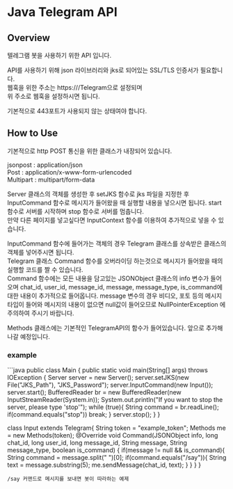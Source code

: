 # Java Telegram API

<h2>Overview</h2>

텔레그램 봇을 사용하기 위한 API 입니다.

API를 사용하기 위해 json 라이브러리와 jks로 되어있는 SSL/TLS 인증서가 필요합니다.<br>
웹훅을 위한 주소는 https://<hostname>/Telegram으로 설정되며
<br>위 주소로 웹훅을 설정하시면 됩니다.

기본적으로 443포트가 사용되지 않는 상태여야 합니다.

<h2>How to Use</h2>

기본적으로 http POST 통신을 위한 클래스가 내장되어 있습니다.<br>

jsonpost : application/json<br>
Post : application/x-www-form-urlencoded<br>
Multipart : multipart/form-data<br>

Server 클래스의 객체를 생성한 후 setJKS 함수로 jks 파일을 지정한 후 InputCommand 함수로 메시지가 들어왔을 때 실행할 내용을 넣으시면 됩니다. start 함수로 서버를 시작하며 stop 함수로 서버를 멈춥니다.<br>
만약 다른 페이지를 넣고싶다면 InputContext 함수를 이용하여 추가적으로 넣을 수 있습니다.
<br>

InputCommand 함수에 들어가는 객체의 경우 Telegram 클래스를 상속받은 클래스의 객체를 넣어주시면 됩니다.<br>
Telegram 클래스 Command 함수를 오버라이딩 하는것으로 메시지가 들어왔을 때의 실행할 코드를 짤 수 있습니다.<br>
Command 함수에는 모든 내용을 담고있는 JSONObject 클래스의 info 변수가 들어오며 chat_id, user_id, message_id, message, message_type, is_command에 대한 내용이 추가적으로 들어옵니다. message 변수의 경우 비디오, 포토 등의 메시지 타입이 들어와 메시지의 내용이 없으면
 null값이 들어오므로 NullPointerException 에 주의하여 주시기 바랍니다.

Methods 클래스에는 기본적인 TelegramAPI의 함수가 들어있습니다. 앞으로 추가해 나갈 예정입니다.

<h3>example</h3>
```java
public class Main {
    public static void main(String[] args) throws IOException {
        Server server = new Server();
        server.setJKS(new File("JKS_Path"), "JKS_Password");
        server.InputCommand(new Input());
        server.start();
        BufferedReader br = new BufferedReader(new InputStreamReader(System.in));
        System.out.println("If you want to stop the server, please type 'stop'");
        while (true){
            String command = br.readLine();
            if(command.equals("stop")) break;
        }
        server.stop();
    }
}

class Input extends Telegram{
    String token = "example_token";
    Methods me = new Methods(token);
    @Override
    void Command(JSONObject info, long chat_id, long user_id, long message_id, String message, String message_type, boolean is_command) {
        if(message != null && is_command){
            String command = message.split(" ")[0];
            if(command.equals("/say")){
                String text = message.substring(5);
                me.sendMessage(chat_id, text);
            }
        }
    }
}

```
/say 커맨드로 메시지를 보내면 봇이 따라하는 예제